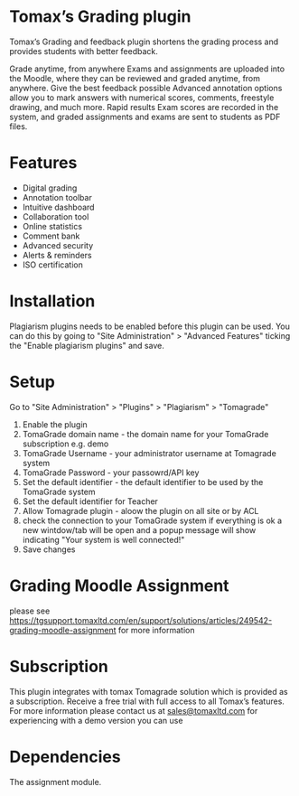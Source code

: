 # Tomax’s Grading plugin 
Tomax’s Grading and feedback plugin shortens the grading process and provides students with better feedback.

Grade anytime, from anywhere
Exams and assignments are uploaded into the Moodle, where they can be reviewed and graded anytime, from anywhere.
Give the best feedback possible
Advanced annotation options allow you to mark answers with numerical scores, comments, freestyle drawing, and much more.
Rapid results
Exam scores are recorded in the system, and graded assignments and exams are sent to students as PDF files.

# Features

* Digital grading
* Annotation toolbar
* Intuitive dashboard
* Collaboration tool
* Online statistics
* Comment bank
* Advanced security
* Alerts & reminders
* ISO certification

# Installation

Plagiarism plugins needs to be enabled before this plugin can be used.
You can do this by going to "Site Administration" > "Advanced Features" ticking the "Enable plagiarism plugins" and save.

# Setup
Go to "Site Administration" > "Plugins" > "Plagiarism" > "Tomagrade"
1. Enable the plugin 
2. TomaGrade domain name - the domain name for your TomaGrade subscription e.g. demo
3. TomaGrade Username - your administrator username at Tomagrade system
4. TomaGrade Password - your passowrd/API key
5. Set the default identifier - the default identifier to be used by the TomaGrade system
6. Set the default identifier for Teacher 
7. Allow Tomagrade plugin - aloow the plugin on all site or by ACL 
8. check the connection to your TomaGrade system if everything is ok a new wintdow/tab will be open and a popup message  will show indicating "Your system is well connected!"
9. Save changes

# Grading Moodle Assignment 
please see https://tgsupport.tomaxltd.com/en/support/solutions/articles/249542-grading-moodle-assignment for more information

# Subscription
This plugin integrates with tomax Tomagrade solution which is provided as a subscription.
Receive a free trial with full access to all Tomax’s features.
For more information please contact us at sales@tomaxltd.com
for experiencing with a demo version you can use

# Dependencies
The assignment module.